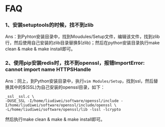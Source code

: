 # FAQ


### 1、安装setuptools的时候，找不到zlib

Ans：到Pyhton安装目录中，找到Moudules/Setup文件，编辑该文件，找到zlib行，然后使用自己安装的zlib目录替换$(zlib)；然后在python安装目录执行make clean & make & make install即可。

### 2、使用pip安装redis时，找不到openssl，报错ImportError: cannot import name HTTPSHandle

Ans：同上，到Python安装目录中，执行`vim Modules/Setup`，找到ssl，然后替换其中的$(SSL)为自己安装的openssl目录，如下：

```
_ssl _ssl.c \
-DUSE_SSL -I/home/liudiwei/software/openssl/include -I/home/liudiwei/software/openssl/include/openssl \
-L/home/liudiwei/software/openssl/lib -lssl -lcrypto

```
然后执行make clean & make & make install即可。